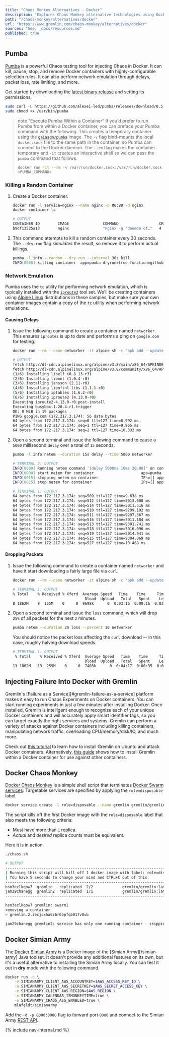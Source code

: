 ```yaml
---
title: "Chaos Monkey Alternatives - Docker"
description: "Explores Chaos Monkey alternative technologies using Docker."
path: "/chaos-monkey/alternatives/docker"
url: "https://www.gremlin.com/chaos-monkey/alternatives/docker"
sources: "See: _docs/resources.md"
published: true
---
```


## Pumba

[Pumba](https://github.com/alexei-led/pumba) is a powerful Chaos testing tool for injecting Chaos in Docker.  It can kill, pause, stop, and remove Docker containers with highly-configurable selection rules.  It can also perform network emulation through delays, packet loss, rate limiting, and more.

Get started by downloading the [latest binary release](https://github.com/alexei-led/pumba/releases) and setting its permissions.

```bash
sudo curl -L https://github.com/alexei-led/pumba/releases/download/0.5.2/pumba_linux_amd64 -o /usr/bin/pumba &&
sudo chmod +x /usr/bin/pumba
```

> note "Execute Pumba Within a Container"
> If you'd prefer to run Pumba from within a Docker container, you can preface your Pumba command with the following.  This creates a temporary container using the [`gaiaadm/pumba`](https://hub.docker.com/r/gaiaadm/pumba/) image.  The `-v` flag bind-mounts the local `docker.sock` file to the same path in the container, so Pumba can connect to the Docker daemon.  The `--rm` flag makes the container temporary and `-it` creates an interactive shell so we can pass the `pumba` command that follows.
> ```bash
> docker run -it --rm -v /var/run/docker.sock:/var/run/docker.sock gaiaadm/pumba \
> <PUMBA_COMMAND>
> ```

### Killing a Random Container

1. Create a Docker container.

    ```bash
    docker run -l service=nginx --name nginx -p 80:80 -d nginx
    docker container ls
    ```

    ```bash
    # OUTPUT
    CONTAINER ID        IMAGE               COMMAND                  CREATED             STATUS              PORTS                NAMES
    b9df13525a13        nginx               "nginx -g 'daemon of…"   4 minutes ago       Up 4 minutes        0.0.0.0:80->80/tcp   nginx
    ```

2. This command attempts to kill a random container every 30 seconds.  The `--dry-run` flag *simulates* the result, so remove it to perform actual killings.

    ```bash
    pumba -l info --random --dry-run --interval 30s kill
    INFO[0000] killing container  app=pumba dryrun=true function=github.com/alexei-led/pumba/pkg/container.dockerClient.KillContainer id=b9df13525a139d9a4a55a249b9cff37ba4656b72b4971fbc1f85d93058f2770d name=/nginx signal=SIGKILL source=container/client.go:115
    ```

### Network Emulation

Pumba uses the `tc` utility for performing network emulation, which is typically installed with the [`iproute2`](https://wiki.linuxfoundation.org/networking/iproute2) tool set.  We'll be creating containers using [Alpine Linux](https://alpinelinux.org/) distributions in these samples, but make sure your own container images contain a copy of the `tc` utility when performing network emulations.

#### Causing Delays

1. Issue the following command to create a container named `networker`.  This ensures `iproute2` is up to date and performs a ping on `google.com` for testing.

    ```bash
    docker run --rm --name networker -it alpine sh -c "apk add --update iproute2 && ping google.com"
    ```

    ```bash
    # OUTPUT
    fetch http://dl-cdn.alpinelinux.org/alpine/v3.8/main/x86_64/APKINDEX.tar.gz
    fetch http://dl-cdn.alpinelinux.org/alpine/v3.8/community/x86_64/APKINDEX.tar.gz
    (1/6) Installing libelf (0.8.13-r3)
    (2/6) Installing libmnl (1.0.4-r0)
    (3/6) Installing jansson (2.11-r0)
    (4/6) Installing libnftnl-libs (1.1.1-r0)
    (5/6) Installing iptables (1.6.2-r0)
    (6/6) Installing iproute2 (4.13.0-r0)
    Executing iproute2-4.13.0-r0.post-install
    Executing busybox-1.28.4-r1.trigger
    OK: 8 MiB in 19 packages
    PING google.com (172.217.3.174): 56 data bytes
    64 bytes from 172.217.3.174: seq=0 ttl=127 time=8.992 ms
    64 bytes from 172.217.3.174: seq=1 ttl=127 time=9.965 ms
    64 bytes from 172.217.3.174: seq=2 ttl=127 time=10.332 ms
    ```

2. Open a second terminal and issue the following command to cause a `5000` millisecond `delay` over a total of `15` seconds.

    ```bash
    pumba -l info netem --duration 15s delay --time 5000 networker
    ```

    ```bash
    # TERMINAL 2: OUTPUT
    INFO[0000] Running netem command '[delay 5000ms 10ms 20.00]' on container 2a4066e2865ed24464fa458982374795d62df11b0368e0886f77fc62cdc47664 for 15s  app=pumba function=github.com/alexei-led/pumba/pkg/container.dockerClient.NetemContainer source=container/client.go:220
    INFO[0000] start netem for container                     app=pumba dryrun=false function=github.com/alexei-led/pumba/pkg/container.dockerClient.startNetemContainer id=2a4066e2865ed24464fa458982374795d62df11b0368e0886f77fc62cdc47664 iface=eth0 name=/networker netem=delay 5000ms 10ms 20.00 source=container/client.go:276 tcimage=
    INFO[0015] stopping netem on container                   IPs=[] app=pumba dryrun=false function=github.com/alexei-led/pumba/pkg/container.dockerClient.StopNetemContainer id=2a4066e2865ed24464fa458982374795d62df11b0368e0886f77fc62cdc47664 iface=eth0 name=/networker source=container/client.go:240 tc-image=
    INFO[0015] stop netem for container                      IPs=[] app=pumba dryrun=false function=github.com/alexei-led/pumba/pkg/container.dockerClient.stopNetemContainer id=2a4066e2865ed24464fa458982374795d62df11b0368e0886f77fc62cdc47664 iface=eth0 name=/networker source=container/client.go:298 tcimage=
    ```

    ```bash
    # TERMINAL 1: OUTPUT
    64 bytes from 172.217.3.174: seq=509 ttl=127 time=9.638 ms
    64 bytes from 172.217.3.174: seq=512 ttl=127 time=5013.608 ms
    64 bytes from 172.217.3.174: seq=514 ttl=127 time=5011.516 ms
    64 bytes from 172.217.3.174: seq=510 ttl=127 time=9299.192 ms
    64 bytes from 172.217.3.174: seq=511 ttl=127 time=9297.367 ms
    64 bytes from 172.217.3.174: seq=516 ttl=127 time=5011.184 ms
    64 bytes from 172.217.3.174: seq=513 ttl=127 time=9301.741 ms
    64 bytes from 172.217.3.174: seq=518 ttl=127 time=5016.096 ms
    64 bytes from 172.217.3.174: seq=519 ttl=127 time=5014.941 ms
    64 bytes from 172.217.3.174: seq=515 ttl=127 time=9304.069 ms
    64 bytes from 172.217.3.174: seq=527 ttl=127 time=10.468 ms
    ```

#### Dropping Packets

1. Issue the following command to create a container named `networker` and have it start downloading a fairly large file via `curl`.

    ```bash
    docker run --rm --name networker -it alpine sh -c "apk add --update iproute2 && apk add --update curl && curl -O http://ubuntu-releases.eecs.wsu.edu/18.04.1/ubuntu-18.04.1-desktop-amd64.iso"
    ```

    ```bash
    # TERMINAL 1: OUTPUT
    % Total    % Received % Xferd  Average Speed   Time    Time     Time  Current
                                    Dload  Upload   Total   Spent    Left  Speed
    8 1862M    8  155M    0     0  9698k      0  0:03:16  0:00:16  0:03:00 11.4M
    ```

2. Open a second terminal and issue the `loss` command, which will drop `25%` of all packets for the next `2` minutes.

    ```bash
    pumba netem --duration 2m loss --percent 10 networker
    ```

    You should notice the packet loss affecting the `curl` download -- in this case, roughly halving download speeds.

    ```bash
    # TERMINAL 1: OUTPUT
     % Total    % Received % Xferd  Average Speed   Time    Time     Time  Current
                                    Dload  Upload   Total   Spent    Left  Speed
    13 1862M   13  259M    0     0  7403k      0  0:04:17  0:00:35  0:03:42 5807k
    ```

## Injecting Failure Into Docker with Gremlin

Gremlin's [Failure as a Service][#gremlin-failure-as-a-service] platform makes it easy to run Chaos Experiments on Docker containers.  You can start running experiments in just a few minutes after installing Docker.  Once installed, Gremlin is intelligent enough to recognize each of your unique Docker containers and will accurately apply smart identifier tags, so you can target exactly the right services and systems.  Gremlin can perform a variety of attacks against Docker containers including killing containers, manipulating network traffic, overloading CPU/memory/disk/IO, and much more.

Check out [this tutorial](https://help.gremlin.com/install-gremlin-docker-ubuntu-1604/) to learn how to install Gremlin on Ubuntu and attack Docker containers.  Alternatively, [this guide](https://help.gremlin.com/install-gremlin-docker-container-ubuntu-1604/) shows how to install Gremlin within a Docker container for use against other containers.

## Docker Chaos Monkey

[Docker Chaos Monkey](https://github.com/titpetric/docker-chaos-monkey) is a simple shell script that terminates [Docker Swarm](https://docs.docker.com/engine/swarm/) [services](https://docs.docker.com/engine/swarm/swarm-tutorial/deploy-service/).  Targetable services are specified by applying the `role=disposable` label.

```bash
docker service create -l role=disposable --name gremlin gremlin/gremlin
```

The script kills off the first Docker image with the `role=disposable` label that also meets the following criteria:

- Must have more than `1` replica.
- *Actual* and *desired* replica counts must be equivalent.

Here it is in action.

```bash
./chaos.sh
```

```bash
# OUTPUT
----------------------------------------------------------------------------
| Running this script will kill off 1 docker image with label: role=disposable
| You have 5 seconds to change your mind and CTRL+C out of this.
----------------------------------------------------------------------------
hsn3ezlkqow7  gremlin   replicated  2/2             gremlin/gremlin:latest
jam29chanegg  gremlin2  replicated  1/1             gremlin/gremlin:latest
----------------------------------------------------------------------------

hsn3ezlkqow7 gremlin: swarm1
removing a container
> gremlin.2.zecjcxha6zbr0bpfqb017v8vb

jam29chanegg gremlin2: service has only one running container - skipping
```

## Docker Simian Army

The [Docker Simian Army](https://github.com/mlafeldt/docker-simianarmy) is a Docker image of the [Simian Army][/simian-army] Java toolset.  It doesn't provide any additional features on its own, but it's a useful alternative to installing the Simian Army locally.  You can test it out in **dry** mode with the following command.

```bash
docker run -d \
    -e SIMIANARMY_CLIENT_AWS_ACCOUNTKEY=$AWS_ACCESS_KEY_ID \
    -e SIMIANARMY_CLIENT_AWS_SECRETKEY=$AWS_SECRET_ACCESS_KEY \
    -e SIMIANARMY_CLIENT_AWS_REGION=$AWS_REGION \
    -e SIMIANARMY_CALENDAR_ISMONKEYTIME=true \
    -e SIMIANARMY_CHAOS_ASG_ENABLED=true \
    mlafeldt/simianarmy
```

Add the `-d -p 8080:8080` flag to forward port `8080` and connect to the Simian Army [REST API](https://github.com/Netflix/SimianArmy/wiki/REST).

{% include nav-internal.md %}